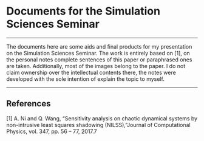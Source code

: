 # Documents for the Simulation Sciences Seminar
---

The documents here are some aids and final products for my presentation on the Simulation Sciences Seminar. The work is entirely based on [1], on the personal notes complete sentences of this paper or paraphrased ones are taken. Additionally, most of the images belong to the paper. I do not claim ownership over the intellectual contents there, the notes were developed with the sole intention of explain the topic to myself.

---

## References

[1] A. Ni and Q. Wang,  “Sensitivity analysis on chaotic dynamical systems by non-intrusive least squares shadowing (NILSS),”Journal of Computational Physics, vol. 347, pp. 56 – 77, 2017.7
